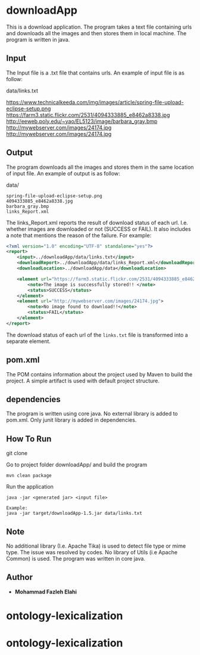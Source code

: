 
downloadApp
================================

This is a download application. 
The program takes a text file containing urls and downloads all the images and then stores them in local machine.
The program is written in java.


Input
------------

The Input file is a .txt file that contains urls. An example of input file is as follow:

data/links.txt

https://www.technicalkeeda.com/img/images/article/spring-file-upload-eclipse-setup.png
https://farm3.static.flickr.com/2531/4094333885_e8462a8338.jpg
http://eeweb.poly.edu/~yao/EL5123/image/barbara_gray.bmp
http://mywebserver.com/images/24174.jpg
http://mywebserver.com/images/24174.jpg


Output
------------
The program downloads all the images and stores them in the same location of input file. An example of output is as follow:

data/

```
spring-file-upload-eclipse-setup.png
4094333885_e8462a8338.jpg
barbara_gray.bmp
links_Report.xml
```

The links_Report.xml reports the result of download status of each url. I.e. whether images are downloaded or not (SUCCESS or FAIL). It also includes a note that mentions the reason of the failure. For example:

```xml
<?xml version="1.0" encoding="UTF-8" standalone="yes"?>
<report>
    <input>../downloadApp/data/links.txt</input>
    <downloadReport>../downloadApp/data/links_Report.xml</downloadReport>
    <downloadLocation>../downloadApp/data</downloadLocation>

    <element url="https://farm3.static.flickr.com/2531/4094333885_e8462a8338.jpg">
        <note>The image is successfully stored!! </note>
        <status>SUCCESS</status>
    </element>
    <element url="http://mywebserver.com/images/24174.jpg">
        <note>No image found to download!!</note>
        <status>FAIL</status>
    </element>
</report>
```

The download status of each url of the `links.txt` file is transformed into a separate element. 

## pom.xml
The POM contains information about the project used by Maven to build the project. A simple artifact is used with default project structure.

## dependencies
The program is written using core java. No external library is added to pom.xml. Only junit library is added in dependencies.



How To Run 
------------

git clone <repo> 


Go to project folder downloadApp/ and build the program 
```
mvn clean package
```

Run the application
```
java -jar <generated jar> <input file>

Example:
java -jar target/downloadApp-1.5.jar data/links.txt
```

## Note
No additional library (I.e. Apache Tika) is used to detect file type or mime type. The issue was resolved by codes. No library of Utils (i.e Apache Common) is used. The program was written in core java.


## Author

* **Mohammad Fazleh Elahi**

# ontology-lexicalization
# ontology-lexicalization
